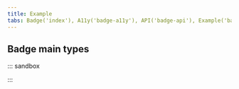 ```yaml
---
title: Example
tabs: Badge('index'), A11y('badge-a11y'), API('badge-api'), Example('badge-code'), Changelog('badge-changelog')
---
```


## Badge main types

::: sandbox

<script lang="tsx">
import React from 'react';
import Badge from '@semcore/ui/badge';
import { Flex } from '@semcore/ui/flex-box';

const Demo = () => {
  return (
    <Flex gap={2}>
      <Badge bg='blue-400'>admin</Badge>
      <Badge bg='red-400'>alpha</Badge>
      <Badge bg='orange-400'>beta</Badge>
      <Badge bg='green-400'>new</Badge>
      <Badge>soon</Badge>
    </Flex>
  );
};
</script>

:::
